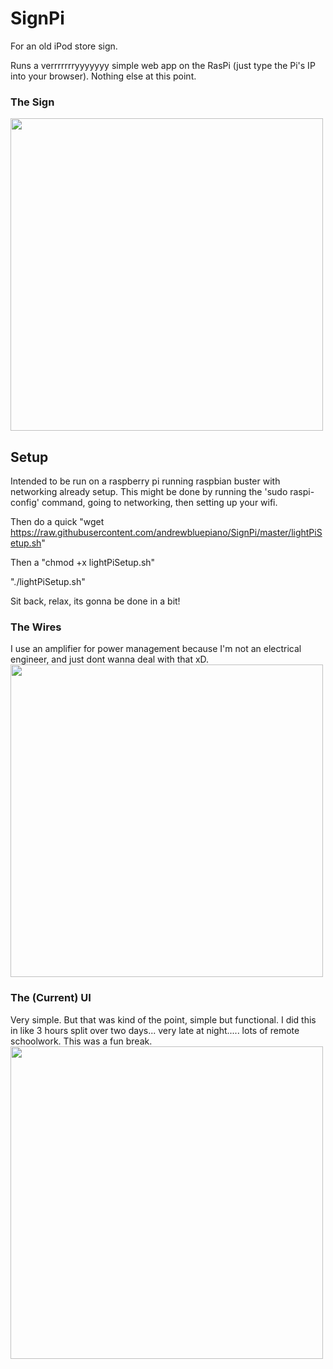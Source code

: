 

# SignPi
For an old iPod store sign.

Runs a verrrrrrryyyyyyy simple web app on the RasPi (just type the Pi's IP into your browser). Nothing else at this point.

### The Sign
<img src="https://i.imgur.com/yJKfxQL.jpg" width="500" /> 

## Setup
Intended to be run on a raspberry pi running raspbian buster with networking already setup. This might be done by running the 'sudo raspi-config' command, going to networking, then setting up your wifi. 

Then do a quick "wget https://raw.githubusercontent.com/andrewbluepiano/SignPi/master/lightPiSetup.sh"

Then a "chmod +x lightPiSetup.sh"

"./lightPiSetup.sh"

Sit back, relax, its gonna be done in a bit!


### The Wires
I use an amplifier for power management because I'm not an electrical engineer, and just dont wanna deal with that xD.
<img src="https://i.imgur.com/76YU2V7.jpg" width="500" />

### The (Current) UI
Very simple. But that was kind of the point, simple but functional. 
I did this in like 3 hours split over two days... very late at night.....  lots of remote schoolwork. This was a fun break.
<img src="https://i.imgur.com/ivacW0d.png" width="500" />



